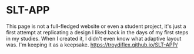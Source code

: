 # SLT-APP
This page is not a full-fledged website or even a student project, 
it's just a first attempt at replicating a design I liked back in the days of my first steps in my studies. 
When I created it, I didn't even know what adaptive layout was. 
I'm keeping it as a keepsake.
https://troydiflex.github.io/SLT-APP/
